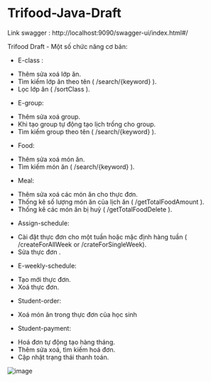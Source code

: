 # Trifood-Java-Draft

Link swagger : http://localhost:9090/swagger-ui/index.html#/

Trifood Draft - Một số chức năng cơ bản:
-	E-class : 
  + Thêm sửa xoá lớp ăn.
  + Tìm kiếm lớp ăn theo tên ( /search/{keyword} ).
  + Lọc lớp ăn ( /sortClass ).
-	E-group:
  + Thêm sửa xoá group.
  + Khi tạo group tự động tạo lịch trống cho group.
  + Tìm kiếm group theo tên ( /search/{keyword} ).
-	Food:
  + Thêm sửa xoá món ăn.
  + Tìm kiếm món ăn ( /search/{keyword} ).
-	Meal: 
  + Thêm sửa xoá các món ăn cho thực đơn.
  + Thống kê số lượng món ăn của lịch ăn ( /getTotalFoodAmount ).
  + Thống kê các món ăn bị huỷ ( /getTotalFoodDelete ).
-	Assign-schedule:
  + Cài đặt thực đơn cho một tuần hoặc mặc định hàng tuần ( /createForAllWeek  or /crateForSingleWeek).
  + Sửa thực đơn .
-	E-weekly-schedule:
  + Tạo mới thực đơn.
  + Xoá thực đơn.
-	Student-order:
  + Xoá món ăn trong thực đơn của học sinh
-	Student-payment:
  + Hoá đơn tự động tạo hàng tháng.
  + Thêm sửa xoá, tìm kiếm hoá đơn.
  + Cập nhật trạng thái thanh toán.

![image](https://user-images.githubusercontent.com/77835584/196845904-8eba8ad1-62d7-4c1d-b92f-10bc7a059a8b.png)
